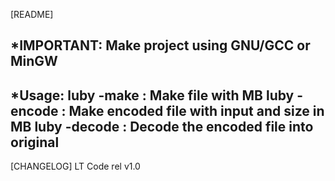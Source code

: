 [README]

*IMPORTANT: Make project using GNU/GCC or MinGW
-----------------------------------------------
*Usage:
luby -make <filesize> : Make file with <filesize> MB
luby -encode <seed> <block> : Make encoded file with input <seed> and <block> size in MB
luby -decode : Decode the encoded file into original
-----------------------------------------------
[CHANGELOG] LT Code rel v1.0
